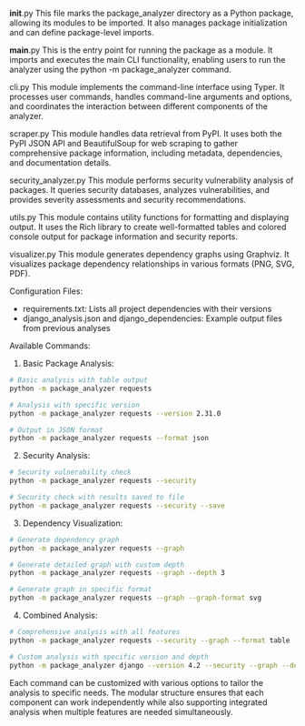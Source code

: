 
__init__.py
This file marks the package_analyzer directory as a Python package, allowing its modules to be imported. It also manages package initialization and can define package-level imports.

__main__.py
This is the entry point for running the package as a module. It imports and executes the main CLI functionality, enabling users to run the analyzer using the python -m package_analyzer command.

cli.py
This module implements the command-line interface using Typer. It processes user commands, handles command-line arguments and options, and coordinates the interaction between different components of the analyzer.

scraper.py
This module handles data retrieval from PyPI. It uses both the PyPI JSON API and BeautifulSoup for web scraping to gather comprehensive package information, including metadata, dependencies, and documentation details.

security_analyzer.py
This module performs security vulnerability analysis of packages. It queries security databases, analyzes vulnerabilities, and provides severity assessments and security recommendations.

utils.py
This module contains utility functions for formatting and displaying output. It uses the Rich library to create well-formatted tables and colored console output for package information and security reports.

visualizer.py
This module generates dependency graphs using Graphviz. It visualizes package dependency relationships in various formats (PNG, SVG, PDF).

Configuration Files:
- requirements.txt: Lists all project dependencies with their versions
- django_analysis.json and django_dependencies: Example output files from previous analyses

Available Commands:

1. Basic Package Analysis:
```bash
# Basic analysis with table output
python -m package_analyzer requests

# Analysis with specific version
python -m package_analyzer requests --version 2.31.0

# Output in JSON format
python -m package_analyzer requests --format json
```

2. Security Analysis:
```bash
# Security vulnerability check
python -m package_analyzer requests --security

# Security check with results saved to file
python -m package_analyzer requests --security --save
```

3. Dependency Visualization:
```bash
# Generate dependency graph
python -m package_analyzer requests --graph

# Generate detailed graph with custom depth
python -m package_analyzer requests --graph --depth 3

# Generate graph in specific format
python -m package_analyzer requests --graph --graph-format svg
```

4. Combined Analysis:
```bash
# Comprehensive analysis with all features
python -m package_analyzer requests --security --graph --format table --save

# Custom analysis with specific version and depth
python -m package_analyzer django --version 4.2 --security --graph --depth 2
```

Each command can be customized with various options to tailor the analysis to specific needs. The modular structure ensures that each component can work independently while also supporting integrated analysis when multiple features are needed simultaneously.